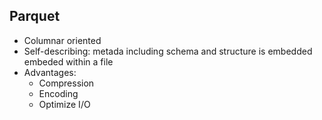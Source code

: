 ## Parquet
- Columnar oriented
- Self-describing: metada including schema and structure is embedded embeded within a file
- Advantages:
  - Compression
  - Encoding
  - Optimize I/O  
